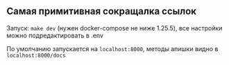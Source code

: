 Самая примитивная сокращалка ссылок
-----------------------------------

Запуск: `make dev` (нужен docker-compose не ниже 1.25.5), все настройки можно подредактировать в .env

По умолчанию запускается на `localhost:8000`, методы апишки видно в `localhost:8000/docs`
